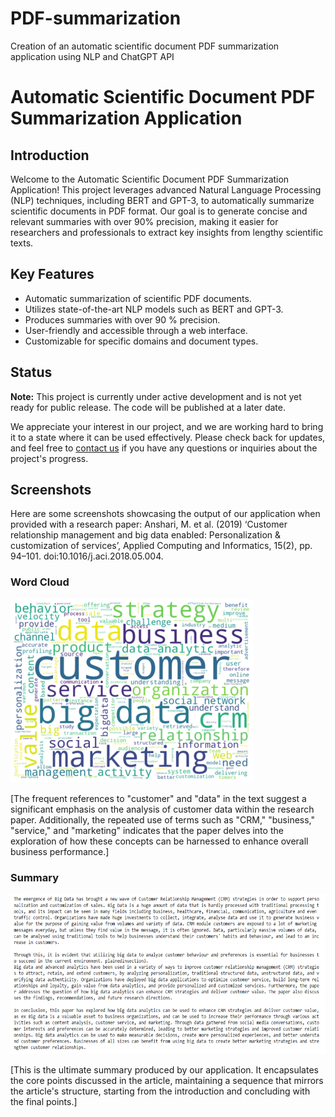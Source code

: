 # PDF-summarization
Creation of an automatic scientific document PDF summarization application using NLP and ChatGPT API

# Automatic Scientific Document PDF Summarization Application

## Introduction

Welcome to the Automatic Scientific Document PDF Summarization Application! This project leverages advanced Natural Language Processing (NLP) techniques, including BERT and GPT-3, to automatically summarize scientific documents in PDF format. Our goal is to generate concise and relevant summaries with over 90% precision, making it easier for researchers and professionals to extract key insights from lengthy scientific texts.

## Key Features

- Automatic summarization of scientific PDF documents.
- Utilizes state-of-the-art NLP models such as BERT and GPT-3.
- Produces summaries with over 90 % precision.
- User-friendly and accessible through a web interface.
- Customizable for specific domains and document types.

## Status

**Note:** This project is currently under active development and is not yet ready for public release. The code will be published at a later date.

We appreciate your interest in our project, and we are working hard to bring it to a state where it can be used effectively. Please check back for updates, and feel free to [contact us](mailto:rachid.effghi@gmail.com) if you have any questions or inquiries about the project's progress.

## Screenshots

Here are some screenshots showcasing the output of our application when provided with a research paper: Anshari, M. et al. (2019) ‘Customer relationship management and big data enabled:
Personalization & customization of services’, Applied Computing and Informatics, 15(2), pp. 94–101. doi:10.1016/j.aci.2018.05.004. 

### Word Cloud

![Word Cloud](/wordcloud.png)

[The frequent references to "customer" and "data" in the text suggest a significant emphasis on the analysis of customer data within the research paper. Additionally, the repeated use of terms such as "CRM," "business," "service," and "marketing" indicates that the paper delves into the exploration of how these concepts can be harnessed to enhance overall business performance.]

### Summary

![Summary](/summary.png)

[This is the ultimate summary produced by our application. It encapsulates the core points discussed in the article, maintaining a sequence that mirrors the article's structure, starting from the introduction and concluding with the final points.]


